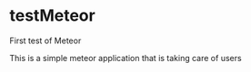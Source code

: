 # testMeteor

First test of Meteor

This is a simple meteor application that is taking care of users
